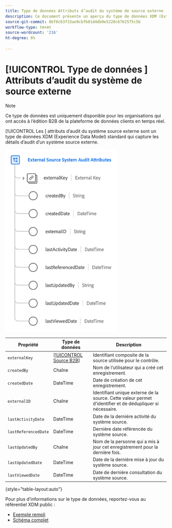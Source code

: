 ```yaml
---
title: Type de données Attributs d’audit du système de source externe
description: Ce document présente un aperçu du type de données XDM (Extend Source Audit System Attributes) du modèle de données d’expérience (XDM).
source-git-commit: 8bf0c63f33ae9cbfb01d4db9e5220c6762575c5b
workflow-type: tm+mt
source-wordcount: '216'
ht-degree: 6%

---
```


# [!UICONTROL Type de données ] Attributs d’audit du système de source externe

>[!NOTE]
>
>Ce type de données est uniquement disponible pour les organisations qui ont accès à l’édition B2B de la plateforme de données clients en temps réel.

[!UICONTROL Les ] attributs d’audit du système source externe sont un type de données XDM (Experience Data Model) standard qui capture les détails d’audit d’un système source externe.

![](../images/data-types/external-source-system-audit-attributes.png)

| Propriété | Type de données | Description |
| --- | --- | --- |
| `externalKey` | [[!UICONTROL Source B2B]](./b2b-source.md) | Identifiant composite de la source utilisée pour le contrôle. |
| `createdBy` | Chaîne | Nom de l’utilisateur qui a créé cet enregistrement. |
| `createdDate` | DateTime | Date de création de cet enregistrement. |
| `externalID` | Chaîne | Identifiant unique externe de la source. Cette valeur permet d’identifier et de dédupliquer si nécessaire. |
| `lastActivityDate` | DateTime | Date de la dernière activité du système source. |
| `lastReferencedDate` | DateTime | Dernière date référencée du système source. |
| `lastUpdatedBy` | Chaîne | Nom de la personne qui a mis à jour cet enregistrement pour la dernière fois. |
| `lastUpdatedDate` | DateTime | Date de la dernière mise à jour du système source. |
| `lastViewedDate` | DateTime | Date de dernière consultation du système source. |

{style=&quot;table-layout:auto&quot;}

Pour plus d’informations sur le type de données, reportez-vous au référentiel XDM public :

* [Exemple rempli](https://github.com/adobe/xdm/blob/master/components/datatypes/auditing/external-source-system-audit.example.1.json)
* [Schéma complet](https://github.com/adobe/xdm/blob/master/components/datatypes/auditing/external-source-system-audit.schema.json)
